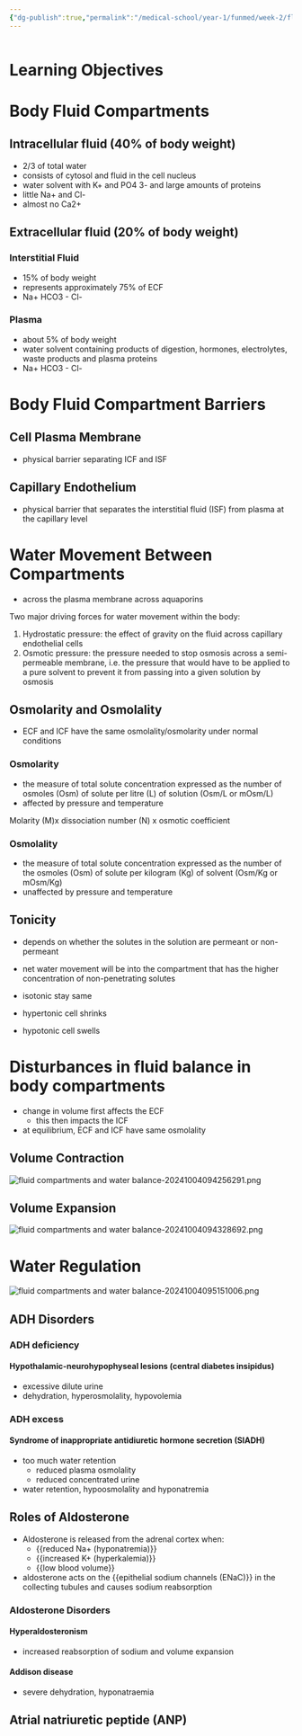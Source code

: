 ```yaml
---
{"dg-publish":true,"permalink":"/medical-school/year-1/funmed/week-2/fluid-compartments-and-water-balance/","tags":["funmed"]}
---
```


```table-of-contents
```
# Learning Objectives

# Body Fluid Compartments
## Intracellular fluid (40% of body weight)
- 2/3 of total water
- consists of cytosol and fluid in the cell nucleus
- water solvent with K+ and PO4 3- and large amounts of proteins
- little Na+ and Cl-
- almost no Ca2+
## Extracellular fluid (20% of body weight)
### Interstitial Fluid
- 15% of body weight
- represents approximately 75% of ECF
- Na+ HCO3 - Cl-
### Plasma
- about 5% of body weight
- water solvent containing products of digestion, hormones, electrolytes, waste products and plasma proteins
- Na+ HCO3 - Cl-

# Body Fluid Compartment Barriers
## Cell Plasma Membrane
- physical barrier separating ICF and ISF
## Capillary Endothelium
- physical barrier that separates the interstitial fluid (ISF) from plasma at the capillary level

# Water Movement Between Compartments
- across the plasma membrane across aquaporins

Two major driving forces for water movement within the body:
1) Hydrostatic pressure: the effect of gravity on the fluid across capillary endothelial cells
2) Osmotic pressure: the pressure needed to stop osmosis across a semi-permeable membrane, i.e. the pressure that would have to be applied to a pure solvent to prevent it from passing into a given solution by osmosis

## Osmolarity and Osmolality
- ECF and ICF have the same osmolality/osmolarity under normal conditions
### Osmolarity
- the measure of total solute concentration expressed as the number of osmoles (Osm) of solute per litre (L) of solution (Osm/L or mOsm/L)
- affected by pressure and temperature

Molarity (M)x dissociation number (N) x osmotic coefficient

### Osmolality
- the measure of total solute concentration expressed as the number of the osmoles (Osm) of solute per kilogram (Kg) of solvent (Osm/Kg or mOsm/Kg)
- unaffected by pressure and temperature

## Tonicity
- depends on whether the solutes in the solution are permeant or non-permeant
- net water movement will be into the compartment that has the higher concentration of non-penetrating solutes

- isotonic stay same
- hypertonic cell shrinks
- hypotonic cell swells

# Disturbances in fluid balance in body compartments
- change in volume first affects the ECF
	- this then impacts the ICF
- at equilibrium, ECF and ICF have same osmolality

## Volume Contraction

![fluid compartments and water balance-20241004094256291.png](/img/user/Medical%20School/Year%201/funmed/week%202/attachments/fluid%20compartments%20and%20water%20balance-20241004094256291.png)

## Volume Expansion

![fluid compartments and water balance-20241004094328692.png](/img/user/Medical%20School/Year%201/funmed/week%202/attachments/fluid%20compartments%20and%20water%20balance-20241004094328692.png)

# Water Regulation

![fluid compartments and water balance-20241004095151006.png](/img/user/Medical%20School/Year%201/funmed/week%202/attachments/fluid%20compartments%20and%20water%20balance-20241004095151006.png)

## ADH Disorders
### ADH deficiency

#### Hypothalamic-neurohypophyseal lesions (central diabetes insipidus)
- excessive dilute urine
- dehydration, hyperosmolality, hypovolemia

### ADH excess
#### Syndrome of inappropriate antidiuretic hormone secretion (SIADH)
- too much water retention
	- reduced plasma osmolality
	- reduced concentrated urine
- water retention, hypoosmolality and hyponatremia

## Roles of Aldosterone
- Aldosterone is released from the adrenal cortex when:
	- {{reduced Na+ (hyponatremia)}}
	- {{increased K+ (hyperkalemia)}}
	- {{low blood volume}}
- aldosterone acts on the {{epithelial sodium channels (ENaC)}} in the collecting tubules and causes sodium reabsorption
### Aldosterone Disorders
#### Hyperaldosteronism
- increased reabsorption of sodium and volume expansion
#### Addison disease
- severe dehydration, hyponatraemia

## Atrial natriuretic peptide (ANP)